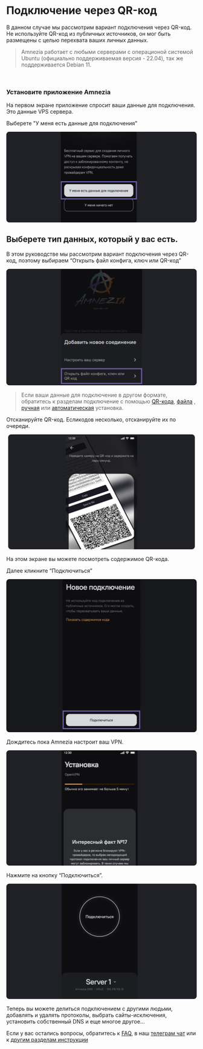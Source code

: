 # Подключение через QR-код

В данном случае мы рассмотрим вариант подключения через QR-код. 
Не используйте QR-код из публичных источников, он мог быть размещены с целью перехвата ваших личных данных. 


> Amnezia работает с любыми серверами с операционой системой Ubuntu (официально поддерживаемая версия - 22.04), так же поддерживается Debian 11.


&nbsp;

### Установите приложение Amnezia

На первом экране приложение спросит ваши данные для подключения. Это данные VPS сервера. 

Выберете "У меня есть данные для подключения" 


![instruction 1](https://raw.githubusercontent.com/amnezia-vpn/amnezia.org-content/master/docs/ru/instructions/05_qr-code_connection/img/qrc_ru_1.png)


## Выберете тип данных, который у вас есть. 

 В этом руководстве мы рассмотрим вариант подключения через QR-код, поэтому выбираем “Открыть файл конфига, ключ или QR-код”


![instruction 1](https://raw.githubusercontent.com/amnezia-vpn/amnezia.org-content/master/docs/ru/instructions/05_qr-code_connection/img/qrc_ru_2.png)

>Если ваши данные для подключение в другом формате, обратитесь к разделам подключение с помощью  [QR-кода], [файла] , [ручная] или [автоматическая] установка.

Отсканируйте QR-код. 
Есликодов несколько, отсканируйте их по очереди.    

![instruction 1](https://raw.githubusercontent.com/amnezia-vpn/amnezia.org-content/master/docs/ru/instructions/05_qr-code_connection/img/qrc_ru_3.png)


На этом экране вы можете посмотреть содержимое QR-кода.

Далее кликните “Подключиться”

![instruction 1](https://raw.githubusercontent.com/amnezia-vpn/amnezia.org-content/master/docs/ru/instructions/05_qr-code_connection/img/qrc_ru_4.png)

Дождитесь пока Amnezia настроит ваш VPN.

![instruction 1](https://raw.githubusercontent.com/amnezia-vpn/amnezia.org-content/master/docs/ru/instructions/05_qr-code_connection/img/qrc_ru_5.png)

Нажмите на кнопку “Подключиться”. 

![instruction 1](https://raw.githubusercontent.com/amnezia-vpn/amnezia.org-content/master/docs/ru/instructions/05_qr-code_connection/img/qrc_ru_6.png)


Теперь вы можете делиться подключением с другими людьми, добавлять и удалять  протоколы, выбрать сайты-исключения,  установить  собственный DNS и еще многое другое... 

Если у вас остались вопросы, обратитесь к [FAQ], в наш [телеграм чат] или к [другим разделам инструкции]

[amnezia-site-ext-link]: https://amnezia-web-nx1r.vercel.app\
[about-int-link]: /about
[файла]: ../instructions/04_file-connection
[QR-кода]: ../instructions/05_qr-code_connection
[ключа в виде текста]: ../instructions/03_text-key-connection
[FAQ]: /about 
[телеграм чат]: https://t.me/amnezia_vpn
[другим разделам инструкции]: ../instructions
[ручная]: ../instructions/02_manual-install
[автоматическая]: ../instructions/01_auto-install


